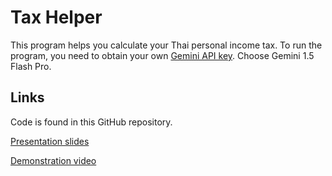 # Tax Helper
This program helps you calculate your Thai personal income tax.
To run the program, you need to obtain your own [Gemini API key](https://www.merge.dev/blog/gemini-api-key). Choose Gemini 1.5 Flash Pro.

## Links
Code is found in this GitHub repository.

[Presentation slides](https://www.canva.com/design/DAGlFqMdHe8/ZtukZ5dEwqPJuR_mVm7wqA/edit?utm_content=DAGlFqMdHe8&utm_campaign=designshare&utm_medium=link2&utm_source=sharebutton)

[Demonstration video](https://youtu.be/7t7woY61ITc)
